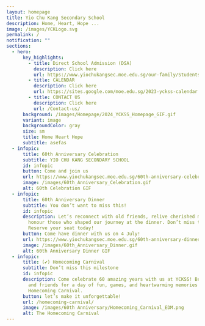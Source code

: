 ```yaml
---
layout: homepage
title: Yio Chu Kang Secondary School
description: Home, Heart, Hope ...
image: /images/YCKLogo.svg
permalink: /
notification: ""
sections:
  - hero:
      key_highlights:
        - title: Direct School Admission (DSA)
          description: Click here
          url: https://www.yiochukangsec.moe.edu.sg/our-family/Students/Direct-School-Admission/
        - title: CALENDAR
          description: Click here
          url: https://sites.google.com/moe.edu.sg/2023-yckss-calendar
        - title: CONTACT US
          description: Click here
          url: /Contact-us/
      background: /images/Homepage/2024_YCKSS_Homepage_GIF.gif
      variant: image
      backgroundColor: gray
      size: sm
      title: Home Heart Hope
      subtitle: asefas
  - infopic:
      title: 60th Anniversary Celebration
      subtitle: YIO CHU KANG SECONDARY SCHOOL
      id: infopic
      button: Come and join us
      url: https://www.yiochukangsec.moe.edu.sg/60th-anniversary-celebrations/
      image: /images/60th_Anniversary_Celebration.gif
      alt: 60th Celebration GIF
  - infopic:
      title: 60th Anniversary Dinner
      subtitle: You don’t want to miss this!
      id: infopic
      description: Let’s reconnect with old friends, relive cherished moments, and
        honour those who shaped our journey at the dinner. Don’t miss the fun!
        Reserve your seat today!
      button: Come have dinner with us on 4 July!
      url: https://www.yiochukangsec.moe.edu.sg/60th-anniversary-dinner/
      image: /images/60th_Anniversary_Dinner.gif
      alt: 60th Anniversary Dinner GIF
  - infopic:
      title: (✔️) Homecoming Carnival
      subtitle: Don’t miss this milestone
      id: infopic
      description: Come celebrate 60 amazing years with us at YCKSS! Bring your family
        and friends for a day of fun, games, and heartwarming memories at our
        Homecoming Carnival.
      button: let’s make it unforgettable!
      url: /homecoming-carnival/
      image: /images/60th Anniversary/Homecoming_Carnival_EDM.png
      alt: The Homecoming Carnival
---
```

